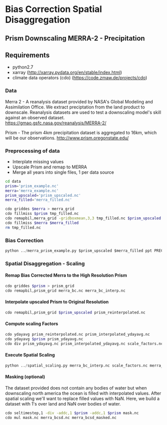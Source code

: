 # Bias Correction Spatial Disaggregation

## Prism Downscaling MERRA-2 - Precipitation

Requirements
----------------
- python2.7
- xarray (http://xarray.pydata.org/en/stable/index.html)
- climate data operators (cdo) (https://code.zmaw.de/projects/cdo)

### Data
Merra 2 - A reanalysis dataset provided by NASA's Global Modeling and Assimilation 
Office. We extract preciptation from the land product to downscale. Reanalysis datasets
are used to test a downscaling model's skill against an observed dataset.
https://gmao.gsfc.nasa.gov/reanalysis/MERRA-2/

Prism - The prism 4km precipitation dataset is aggregated to 16km, which will be our
observations. http://www.prism.oregonstate.edu/

### Preprocessing of data
- Interplate missing values
- Upscale Prism and remap to MERRA
- Merge all years into single files, 1 per data source

```bash
cd data
prism='prism_example.nc'
merra='merra_example.nc'
prism_upscaled='prism_upscaled.nc'
merra_filled='merra_filled.nc'

cdo griddes $merra > merra_grid
cdo fillmiss $prism tmp_filled.nc
cdo remapbil,merra_grid -gridboxmean,3,3 tmp_filled.nc $prism_upscaled
cdo fillmiss $merra $merra_filled
rm tmp_filled.nc
```

### Bias Correction
```python
python ../merra_prism_example.py $prism_upscaled $merra_filled ppt PRECTOTLAND merra_bc.nc
```

### Spatial Disaggregation - Scaling
#### Remap Bias Corrected Merra to the High Resolution Prism
```bash
cdo griddes $prism > prism_grid
cdo remapbil,prism_grid merra_bc.nc merra_bc_interp.nc 
```
#### Interpolate upscaled Prism to Original Resolution
```bash
cdo remapbil,prism_grid $prism_upscaled prism_reinterpolated.nc
```
#### Compute scaling Factors
```bash
cdo ydayavg prism_reinterpolated.nc prism_interpolated_ydayavg.nc
cdo ydayavg $prism prism_ydayavg.nc
cdo div prism_ydayavg.nc prism_interpolated_ydayavg.nc scale_factors.nc
```

#### Execute Spatial Scaling
```python
python ../spatial_scaling.py merra_bc_interp.nc scale_factors.nc merra_bcsd.nc
```

#### Masking (optional)
The dataset provided does not contain any bodies of water but 
when downscaling north america the ocean is filled with interpolated values.
After spatial scaling we'll want to replace filled values with NaN. Here, we 
build a dataset with 1's over land and NaN over bodies of water.
```bash
cdo seltimestep,1 -div -addc,1 $prism -addc,1 $prism mask.nc
cdo mul mask.nc merra_bcsd.nc merra_bcsd_masked.nc
```
